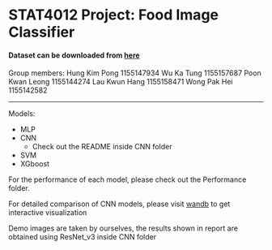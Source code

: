 # STAT4012 Project: Food Image Classifier
#### Dataset can be downloaded from [here](https://drive.google.com/file/d/1I5550D_q4kr0EX9Tak-zJM-Ki2FxD-Hj/view?usp=sharing)

Group members:
Hung Kim Pong 1155147934
Wu Ka Tung 1155157687
Poon Kwan Leong 1155144274
Lau Kwun Hang 1155158471
Wong Pak Hei 1155142582

---
Models:
- MLP
- CNN
  - Check out the README inside CNN folder
- SVM
- XGboost


For the performance of each model, please check out the Performance folder.

For detailed comparison of CNN models, please visit [wandb](https://wandb.ai/nickwkt/Food-11?workspace=user-nickwkt) to get interactive visualization

Demo images are taken by ourselves, the results shown in report are obtained using ResNet_v3 inside CNN folder